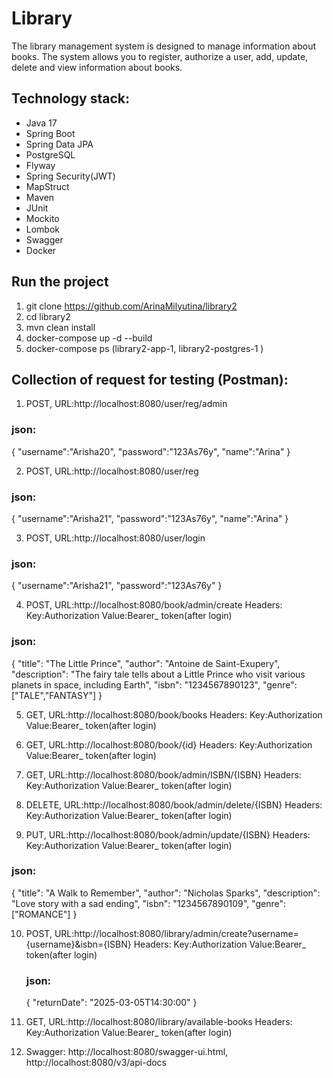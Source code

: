 # **Library**

The library management system is designed to manage information about books. The system allows you to register,
authorize a user, add, update, delete and view information about books.

## **Technology stack:**

- Java 17
- Spring Boot
- Spring Data JPA
- PostgreSQL
- Flyway
- Spring Security(JWT)
- MapStruct
- Maven
- JUnit
- Mockito
- Lombok
- Swagger
- Docker

## **Run the project**

1. git clone https://github.com/ArinaMilyutina/library2
2. cd library2
3. mvn clean install
4. docker-compose up -d --build
5. docker-compose ps (library2-app-1, library2-postgres-1 )

## **Collection of request for testing (Postman):**

1. POST, URL:http://localhost:8080/user/reg/admin

###    json:

   {
   "username":"Arisha20",
   "password":"123As76y",
   "name":"Arina"
   }

2. POST, URL:http://localhost:8080/user/reg
###    json:
   {
   "username":"Arisha21",
   "password":"123As76y",
   "name":"Arina"
   }

3. POST, URL:http://localhost:8080/user/login
###    json:
   {
   "username":"Arisha21",
   "password":"123As76y"
   }

4. POST, URL:http://localhost:8080/book/admin/create
   Headers:
   Key:Authorization
   Value:Bearer_ token(after login)
###    json:
   {
   "title": "The Little Prince",
   "author": "Antoine de Saint-Exupery",
   "description": "The fairy tale tells about a Little Prince who visit various planets in space, including Earth",
   "isbn": "1234567890123",
   "genre": ["TALE","FANTASY"]
   }

5. GET, URL:http://localhost:8080/book/books
   Headers:
   Key:Authorization
   Value:Bearer_ token(after login)

6. GET, URL:http://localhost:8080/book/{id}
   Headers:
   Key:Authorization
   Value:Bearer_ token(after login)

7. GET, URL:http://localhost:8080/book/admin/ISBN/{ISBN}
   Headers:
   Key:Authorization
   Value:Bearer_ token(after login)

8. DELETE, URL:http://localhost:8080/book/admin/delete/{ISBN}
   Headers:
   Key:Authorization
   Value:Bearer_ token(after login)

9. PUT, URL:http://localhost:8080/book/admin/update/{ISBN}
   Headers:
   Key:Authorization
   Value:Bearer_ token(after login)
###    json:
   {
   "title": "A Walk to Remember",
   "author": "Nicholas Sparks",
   "description": "Love story with a sad ending",
   "isbn": "1234567890109",
   "genre": ["ROMANCE"]
   }

10. POST, URL:http://localhost:8080/library/admin/create?username={username}&isbn={ISBN}
    Headers:
    Key:Authorization
    Value:Bearer_ token(after login)
    ###    json:
    {
    "returnDate": "2025-03-05T14:30:00"
    }

11. GET, URL:http://localhost:8080/library/available-books
    Headers:
    Key:Authorization
    Value:Bearer_ token(after login)

12. Swagger:
    http://localhost:8080/swagger-ui.html,
    http://localhost:8080/v3/api-docs